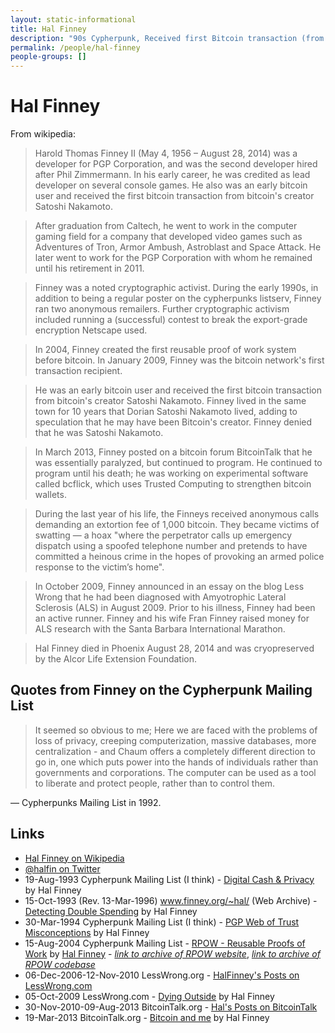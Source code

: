 ```yaml
---
layout: static-informational
title: Hal Finney
description: "90s Cypherpunk, Received first Bitcoin transaction (from [Satoshi](people/satoshi_nakamoto.md)), Strong candidate for [Satoshi](people/satoshi_nakamoto.md)"
permalink: /people/hal-finney
people-groups: []
---
```


# Hal Finney

From wikipedia:

> Harold Thomas Finney II (May 4, 1956 – August 28, 2014) was a developer for PGP Corporation, and was the second developer hired after Phil Zimmermann. In his early career, he was credited as lead developer on several console games. He also was an early bitcoin user and received the first bitcoin transaction from bitcoin's creator Satoshi Nakamoto.

> After graduation from Caltech, he went to work in the computer gaming field for a company that developed video games such as Adventures of Tron, Armor Ambush, Astroblast and Space Attack. He later went to work for the PGP Corporation with whom he remained until his retirement in 2011.

> Finney was a noted cryptographic activist. During the early 1990s, in addition to being a regular poster on the cypherpunks listserv, Finney ran two anonymous remailers. Further cryptographic activism included running a (successful) contest to break the export-grade encryption Netscape used.

> In 2004, Finney created the first reusable proof of work system before bitcoin. In January 2009, Finney was the bitcoin network's first transaction recipient.

> He was an early bitcoin user and received the first bitcoin transaction from bitcoin's creator Satoshi Nakamoto. Finney lived in the same town for 10 years that Dorian Satoshi Nakamoto lived, adding to speculation that he may have been Bitcoin's creator. Finney denied that he was Satoshi Nakamoto.

> In March 2013, Finney posted on a bitcoin forum BitcoinTalk that he was essentially paralyzed, but continued to program. He continued to program until his death; he was working on experimental software called bcflick, which uses Trusted Computing to strengthen bitcoin wallets.

> During the last year of his life, the Finneys received anonymous calls demanding an extortion fee of 1,000 bitcoin. They became victims of swatting — a hoax "where the perpetrator calls up emergency dispatch using a spoofed telephone number and pretends to have committed a heinous crime in the hopes of provoking an armed police response to the victim’s home".

> In October 2009, Finney announced in an essay on the blog Less Wrong that he had been diagnosed with Amyotrophic Lateral Sclerosis (ALS) in August 2009. Prior to his illness, Finney had been an active runner. Finney and his wife Fran Finney raised money for ALS research with the Santa Barbara International Marathon.

> Hal Finney died in Phoenix August 28, 2014 and was cryopreserved by the Alcor Life Extension Foundation.

## Quotes from Finney on the Cypherpunk Mailing List

> It seemed so obvious to me; Here we are faced with the problems of loss of privacy, creeping computerization, massive databases, more centralization - and Chaum offers a completely different direction to go in, one which puts power into the hands of individuals rather than governments and corporations. The computer can be used as a tool to liberate and protect people, rather than to control them.

— Cypherpunks Mailing List in 1992.

## Links

* [Hal Finney on Wikipedia](https://en.wikipedia.org/wiki/Hal_Finney_(computer_scientist))
* [@halfin on Twitter](https://twitter.com/halfin)
* 19-Aug-1993 Cypherpunk Mailing List (I think) - [Digital Cash & Privacy](http://fennetic.net/irc/finney.org/~hal/dig_cash_priv.html) by Hal Finney
* 15-Oct-1993 (Rev. 13-Mar-1996) www.finney.org/~hal/ (Web Archive) - [Detecting Double Spending](http://nakamotoinstitute.org/literature/detecting-double-spending/) by Hal Finney
* 30-Mar-1994 Cypherpunk Mailing List (I think) - [PGP Web of Trust Misconceptions](http://fennetic.net/irc/finney.org/~hal/web_of_trust.html) by Hal Finney
* 15-Aug-2004 Cypherpunk Mailing List - [RPOW - Reusable Proofs of Work](https://cryptome.org/rpow.htm) by [Hal Finney](/people/hal_finney.md) - _[link to archive of RPOW website](http://nakamotoinstitute.org/finney/rpow/index.html)_, _[link to archive of RPOW codebase](https://github.com/NakamotoInstitute/RPOW)_
* 06-Dec-2006-12-Nov-2010 LessWrong.org - [HalFinney's Posts on LessWrong.com](http://lesswrong.com/user/HalFinney/overview)
* 05-Oct-2009 LessWrong.com - [Dying Outside](http://lesswrong.com/lw/1ab/dying_outside/) by Hal Finney
* 30-Nov-2010-09-Aug-2013 BitcoinTalk.org - [Hal's Posts on BitcoinTalk](https://bitcointalk.org/index.php?action=profile;u=2436;sa=showPosts)
* 19-Mar-2013 BitcoinTalk.org - [Bitcoin and me](https://bitcointalk.org/index.php?topic=155054.0) by Hal Finney
